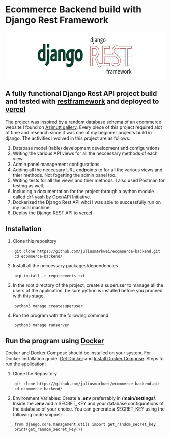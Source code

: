 # Ecommerce Backend build with Django Rest Framework
<a href="https://www.django-rest-framework.org/" target="_blank">
    <img src="./assets/others/django drf logo.png" height=150px >
</a>

## A fully functional Django Rest API project build and tested with <a href="https://www.django-rest-framework.org/" target="_blank">restframework</a> and deployed to <a href="https://vercel.com/" target="_blank">vercel</a>

The project was inspired by a random database schema of an ecommerce website I found on <a href="https://azimutt.app/gallery/e-commerce">Azimutt gallery</a>. Every piece of this project required alot of time and research since it was one of my beginner projects build in django. The activities involved in this project are as follows:

1. Database model (table) development development and configurations
2. Writing the various API views for all the neccessary methods of each view
3. Admin panel management configurations.
4. Adding all the neccesary URL endpoints to for all the various views and thier methods. Not fogetting the admin panel too.
5. Writing tests for all the views and thier methods. I also used Postman for testing as well.
5. Including a documentation for the project through a python module called <a href="https://pypi.org/project/openapi3/" target="_blank">drf-yash</a> by <a href="https://www.openapis.org/" target="_blank">OpenAPI Initiative</a>.
5. Dockerized the Django Rest API whci I was able to successfully run on my local machine.
6. Deploy the Django REST API to <a href="https://vercel.com/" target="_blank">vercel</a>


## Installation
1. Clone this repository
```
    git clone https://github.com/juliusmarkwei/ecommerce-backend.git
    cd ecommerce-backend/
```
2. Install all the neccessary packages/dependencies
```
    pip install -r requirements.txt
```
3. In the root directory of the project, create a superuser to manage all the users of the application. be sure python is installed before you proceed with this stage.
```
    python3 manage createsuperuser
```
4. Run the program with the following command
```
    python3 manage runserver
```

## Run the program using <a href="https://www.docker.com/" target="_blank">Docker</a> 
Docker and Docker Compose should be installed on your system. For Docker installation guide: <a href="https://docs.docker.com/get-docker/" target="_blank">Get Docker</a> and <a href="https://docs.docker.com/compose/install/" target="_blank">Install Docker Compose</a>. Steps to run the application:

1. Clone the Repository
```
    git clone https://github.com/juliusmarkwei/ecommerce-backend.git
    cd ecommerce-backend/
```
2. Environment Variables: 
Create a <strong>.env</strong> preferrably in <strong>/main/settings/</strong>. Inside the <strong>.env</strong> add a SECRET_KEY and your database configurations of the database of your choice. You can generate a SECRET_KEY using the following code snippet:
```
    from django.core.management.utils import get_random_secret_key
    print(get_random_secret_key())
```